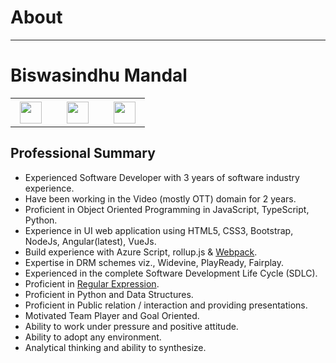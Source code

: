 # About
---

# Biswasindhu Mandal

<table>
	<tr>
        <td align="center" style="padding:0;">
	        <a href="https://github.com/artbindu">
                  <img align="center" width="35px" style="padding:5px;margin-left:10px;"
                      src="https://cdn.simpleicons.org/github/f34f29">
            </a>
        </td>
        <td align="center" style="padding:0;">
	        <a href="https://bitbucket.org/artbindu/">
                  <img align="center" width="35px" style="padding:5px;margin-left:30px;"
                      src="https://cdn.simpleicons.org/stackoverflow"/>
            </a>
        </td>
        <td rowspan="2" style="padding:0;">
		    <a href="https://in.linkedin.com/in/artbindu?trk=public-profile-badge-profile-badge-view-profile-cta">
            <img align="center" width="35px" style="padding:5px;margin-left:30px;margin-right:10px;"
                      src="https://cdn.simpleicons.org/linkedIn"/>
            </a>
		</td>
	</tr>
</table>

## Professional Summary

- Experienced Software Developer with 3 years of software industry experience. 
- Have been working in the Video (mostly OTT) domain for 2 years. 
- Proficient in Object Oriented Programming in JavaScript, TypeScript, Python. 
- Experience in UI web application using HTML5, CSS3, Bootstrap, NodeJs, Angular(latest), 
VueJs. 
- Build experience with Azure Script, rollup.js & [Webpack](https://medium.com/@artbindu/javascript-module-bundler-webpack-essential-to-learn-2e2a661e27c). 
- Expertise in DRM schemes viz., Widevine, PlayReady, Fairplay. 
- Experienced in the complete Software Development Life Cycle (SDLC). 
- Proficient in [Regular Expression](https://medium.com/@artbindu/puzzling-with-regular-expression-d2f6cc1d1976). 
- Proficient in Python and Data Structures. 
- Proficient in Public relation / interaction and providing presentations. 
- Motivated Team Player and Goal Oriented. 
- Ability to work under pressure and positive attitude. 
- Ability to adopt any environment. 
- Analytical thinking and ability to synthesize. 
  
